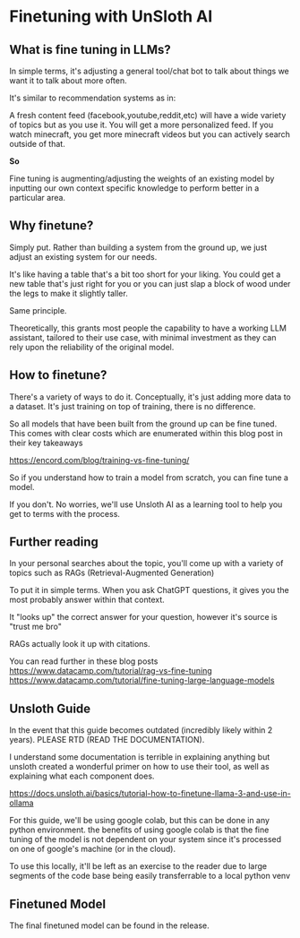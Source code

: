 # Finetuning with UnSloth AI

## What is fine tuning in LLMs?

In simple terms, it's adjusting a general tool/chat bot to talk about things we want it to talk about more often.

It's similar to recommendation systems as in:

A fresh content feed (facebook,youtube,reddit,etc) will have a wide variety of topics but as you use it. You will get a more personalized feed. If you watch minecraft, you get more minecraft videos but you can actively search outside of that.

**So**

Fine tuning is augmenting/adjusting the weights of an existing model by inputting our own context specific knowledge to perform better in a particular area.

## Why finetune?

Simply put. Rather than building a system from the ground up, we just adjust an existing system for our needs.

It's like having a table that's a bit too short for your liking. You could get a new table that's just right for you or you can just slap a block of wood under the legs to make it slightly taller.

Same principle.

Theoretically, this grants most people the capability to have a working LLM assistant, tailored to their use case, with minimal investment as they can rely upon the reliability of the original model.

## How to finetune?
There's a variety of ways to do it. Conceptually, it's just adding more data to a dataset. It's just training on top of training, there is no difference.

So all models that have been built from the ground up can be fine tuned. This comes with clear costs which are enumerated within this blog post in their key takeaways

https://encord.com/blog/training-vs-fine-tuning/

So if you understand how to train a model from scratch, you can fine tune a model.

If you don't. No worries, we'll use Unsloth AI as a learning tool to help you get to terms with the process.

## Further reading
In your personal searches about the topic, you'll come up with a variety of topics such as RAGs (Retrieval-Augmented Generation)

To put it in simple terms. When you ask ChatGPT questions, it gives you the most probably answer within that context.

It "looks up" the correct answer for your question, however it's source is "trust me bro"

RAGs actually look it up with citations.

You can read further in these blog posts
https://www.datacamp.com/tutorial/rag-vs-fine-tuning
https://www.datacamp.com/tutorial/fine-tuning-large-language-models

## Unsloth Guide
In the event that this guide becomes outdated (incredibly likely within 2 years). PLEASE RTD (READ THE DOCUMENTATION). 

I understand some documentation is terrible in explaining anything but unsloth created a wonderful primer on how to use their tool, as well as explaining what each component does.

https://docs.unsloth.ai/basics/tutorial-how-to-finetune-llama-3-and-use-in-ollama

For this guide, we'll be using google colab, but this can be done in any python environment. the benefits of using google colab is that the fine tuning of the model is not dependent on your system since it's processed on one of google's machine (or in the cloud).

To use this locally, it'll be left as an exercise to the reader due to large segments of the code base being easily transferrable to a local python venv

## Finetuned Model

The final finetuned model can be found in the release.

